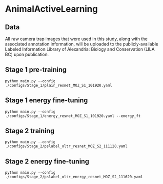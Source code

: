 # AnimalActiveLearning
## Data
All raw camera trap images that were used in this study, along with the associated
annotation information, will be uploaded to the publicly-available Labeled Information
Library of Alexandria: Biology and Conservation (LILA BC) upon publication.

## Stage 1 pre-training
```
python main.py --config ./configs/Stage_1/plain_resnet_MOZ_S1_101920.yaml
```
## Stage 1 energy fine-tuning
```
python main.py --config ./configs/Stage_1/energy_resnet_MOZ_S1_101920.yaml --energy_ft
```
## Stage 2 training
```
python main.py --config ./configs/Stage_2/pslabel_oltr_resnet_MOZ_S2_111120.yaml
```
## Stage 2 energy fine-tuning
```
python main.py --config ./configs/Stage_2/pslabel_oltr_energy_resnet_MOZ_S2_111620.yaml
```